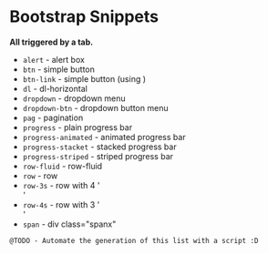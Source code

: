 # Bootstrap Snippets

__All triggered by a tab.__

* `alert` - alert box
* `btn` - simple button
* `btn-link` - simple button (using <a></a>)
* `dl` - dl-horizontal
* `dropdown` - dropdown menu
* `dropdown-btn` - dropdown button menu
* `pag` - pagination
* `progress` - plain progress bar
* `progress-animated` - animated progress bar
* `progress-stacket` - stacked progress bar
* `progress-striped` - striped progress bar
* `row-fluid` - row-fluid
* `row` - row
* `row-3s` - row with 4 '<div class="span3"></div>'
* `row-4s` - row with 3 '<div class="span4"></div>'
* `span` - div class="spanx"

```
@TODO - Automate the generation of this list with a script :D
```
